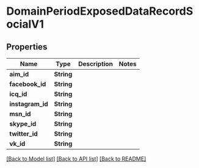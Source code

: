 # DomainPeriodExposedDataRecordSocialV1

## Properties

Name | Type | Description | Notes
------------ | ------------- | ------------- | -------------
**aim_id** | **String** |  | 
**facebook_id** | **String** |  | 
**icq_id** | **String** |  | 
**instagram_id** | **String** |  | 
**msn_id** | **String** |  | 
**skype_id** | **String** |  | 
**twitter_id** | **String** |  | 
**vk_id** | **String** |  | 

[[Back to Model list]](../README.md#documentation-for-models) [[Back to API list]](../README.md#documentation-for-api-endpoints) [[Back to README]](../README.md)


